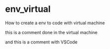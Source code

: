 # env_virtual
How to create a env to code with virtual machine

this is a comment done in the virtual machine

and this is a comment with VSCode